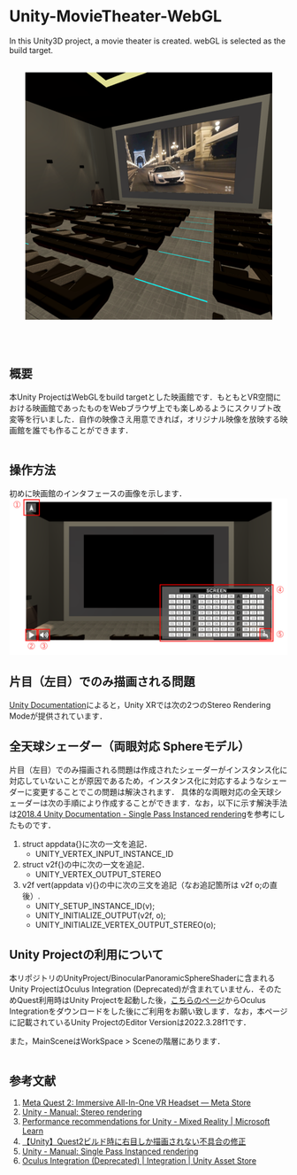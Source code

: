 # Unity-MovieTheater-WebGL
In this Unity3D project, a movie theater is created. webGL is selected as the build target.
<br><br>
<p align="center">
  <img src="Document/MovieTheater_Screenshot1.png" />
</p>
<br><br>



## 概要
本Unity ProjectはWebGLをbuild targetとした映画館です．もともとVR空間における映画館であったものをWebブラウザ上でも楽しめるようにスクリプト改変等を行いました．自作の映像さえ用意できれば，オリジナル映像を放映する映画館を誰でも作ることができます．
<br><br>



## 操作方法
初めに映画館のインタフェースの画像を示します．
![MovieTheaterのインタフェース](Document/MovieTheater_Screenshot2.png)



## 片目（左目）でのみ描画される問題
[Unity Documentation](https://docs.unity3d.com/ja/2022.3/Manual/SinglePassStereoRendering.html)によると，Unity XRでは次の2つのStereo Rendering Modeが提供されています．




## 全天球シェーダー（両眼対応 Sphereモデル）
片目（左目）でのみ描画される問題は作成されたシェーダーがインスタンス化に対応していないことが原因であるため，インスタンス化に対応するようなシェーダーに変更することでこの問題は解決されます．
具体的な両眼対応の全天球シェーダーは次の手順により作成することができます．なお，以下に示す解決手法は[2018.4 Unity Documentation - Single Pass Instanced rendering](https://docs.unity3d.com/2018.4/Documentation/Manual/SinglePassInstancing.html)を参考にしたものです．

1. struct appdata{}に次の一文を追記．
   - UNITY_VERTEX_INPUT_INSTANCE_ID
2. struct v2f{}の中に次の一文を追記．
   - UNITY_VERTEX_OUTPUT_STEREO
3. v2f vert(appdata v){}の中に次の三文を追記（なお追記箇所は v2f o;の直後）.
   - UNITY_SETUP_INSTANCE_ID(v);
   - UNITY_INITIALIZE_OUTPUT(v2f, o);
   - UNITY_INITIALIZE_VERTEX_OUTPUT_STEREO(o);





## Unity Projectの利用について
本リポジトリのUnityProject/BinocularPanoramicSphereShaderに含まれるUnity ProjectはOculus Integration (Deprecated)が含まれていません．そのためQuest利用時はUnity Projectを起動した後，[こちらのページ](https://assetstore.unity.com/packages/tools/integration/oculus-integration-deprecated-82022)からOculus Integrationをダウンロードをした後にご利用をお願い致します．なお，本ページに記載されているUnity ProjectのEditor Versionは2022.3.28f1です．

また，MainSceneはWorkSpace > Sceneの階層にあります．
<br><br>



## 参考文献
1. <a name="Quest2"></a>[Meta Quest 2: Immersive All-In-One VR Headset — Meta Store](https://www.meta.com/jp/quest/products/quest-2/)
2. <a name="StereoRendering"></a>[Unity - Manual: Stereo rendering](https://docs.unity3d.com/ja/2022.3/Manual/SinglePassStereoRendering.html)
3. <a name="PerformanceRec"></a>[Performance recommendations for Unity - Mixed Reality | Microsoft Learn](https://learn.microsoft.com/en-us/windows/mixed-reality/develop/unity/performance-recommendations-for-unity?tabs=openxr)
4. <a name="Solution"></a>[【Unity】Quest2ビルド時に右目しか描画されない不具合の修正](https://zenn.dev/dami/articles/8f436e67cbf882)
5. <a name="UniDoc"></a>[Unity - Manual:  Single Pass Instanced rendering](https://docs.unity3d.com/ja/2018.4/Manual/SinglePassInstancing.html)
6. <a name="OculusIntegration"></a>[Oculus Integration (Deprecated) | Integration | Unity Asset Store](https://assetstore.unity.com/packages/tools/integration/oculus-integration-deprecated-82022)
